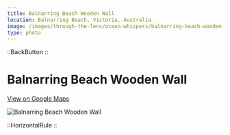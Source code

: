 ```yaml
---
title: Balnarring Beach Wooden Wall
location: Balnarring Beach, Victoria, Australia
image: /images/through-the-lens/ocean-whispers/balnarring-beach-wooden-wall.jpg
type: photo
---
```


::BackButton
::

# Balnarring Beach Wooden Wall

<a href="https://www.google.com/maps/search/?api=1&query=Balnarring+Beach,+Victoria,+Australia" target="_blank" rel="noopener noreferrer">View on Google Maps</a>

![Balnarring Beach Wooden Wall](/images/through-the-lens/ocean-whispers/balnarring-beach-wooden-wall.jpg)

<div class="mb-8"></div>

::HorizontalRule
::
